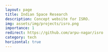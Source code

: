 ```yaml
---
layout: page
title: Indian Space Research
description: Concept website for ISRO.
img: assets/img/projects/isro.png
importance: 1
redirect: https://github.com/arpu-nagar/isro
category: tech
horizontal: true
---
```



